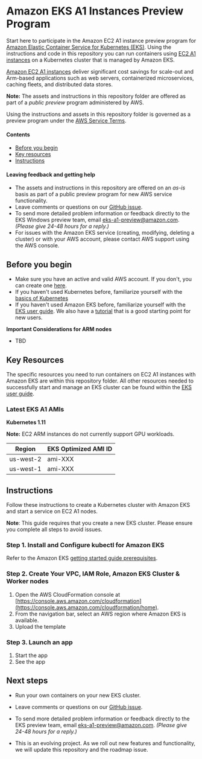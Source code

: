 # Amazon EKS A1 Instances Preview Program

Start here to participate in the Amazon EC2 A1 instance preview program for [Amazon Elastic Container Service for Kubernetes (EKS)](https://aws.amazon.com/eks). Using the instructions and code in this repository you can run containers using [EC2 A1 instances](https://aws.amazon.com/ec2/instance-types/a1) on a Kubernetes cluster that is managed by Amazon EKS.

[Amazon EC2 A1 instances](https://aws.amazon.com/ec2/instance-types/a1) deliver significant cost savings for scale-out and Arm-based applications such as web servers, containerized microservices, caching fleets, and distributed data stores.

**Note:** The assets and instructions in this repository folder are offered as part of a _public preview_ program administered by AWS.

Using the instructions and assets in this repository folder is governed as a preview program under the [AWS Service Terms](https://aws.amazon.com/service-terms/).

#### Contents
* [Before you begin](#before-you-begin)
* [Key resources](#key-resources)
* [Instructions](#instructions)

#### Leaving feedback and getting help
* The assets and instructions in this repository are offered on an _as-is_ basis as part of a public preview program for new AWS service functionality.
* Leave comments or questions on our [GitHub issue](https://github.com/aws/containers-roadmap/issues/xx).
* To send more detailed problem information or feedback directly to the EKS Windows preview team, email [eks-a1-preview@amazon.com](mailto:eks-a1-preview@amazon.com). _(Please give 24-48 hours for a reply.)_
* For issues with the Amazon EKS service (creating, modifying, deleting a cluster) or with your AWS account, please contact AWS support using the AWS console.

## Before you begin
* Make sure you have an active and valid AWS account. If you don't, you can create one [here](https://portal.aws.amazon.com/gp/aws/developer/registration/index.html).
* If you haven't used Kubernetes before, familiarize yourself with the [basics of Kubernetes](https://kubernetes.io/docs/concepts/)
* If you haven't used Amazon EKS before, familiarize yourself with the [EKS user guide](https://docs.aws.amazon.com/eks/latest/userguide/what-is-eks.html). We also have a [tutorial](https://eksworkshop.com) that is a good starting point for new users.

**Important Considerations for ARM nodes**
* TBD

## Key Resources
The specific resources you need to run containers on EC2 A1 instances with Amazon EKS are within this repository folder. All other resources needed to successfully start and manage an EKS cluster can be found within the [EKS user guide](https://docs.aws.amazon.com/eks/latest/userguide/what-is-eks.html).

### Latest EKS A1 AMIs

**Kubernetes 1.11**

**Note:** EC2 ARM instances do not currently support GPU workloads.

|  Region         | EKS Optimized AMI ID |                                        
| --------------- | ---------------------------------------------  |
| us-west-2       |           ami-XXX		|
| us-west-1       |           ami-XXX           |



## Instructions
Follow these instructions to create a Kubernetes cluster with Amazon EKS and start a service on EC2 A1 nodes.

**Note**: This guide requires that you create a new EKS cluster. Please ensure you complete all steps to avoid issues.

### Step 1. Install and Configure kubectl for Amazon EKS
Refer to the Amazon EKS [getting started guide prerequisites](https://docs.aws.amazon.com/eks/latest/userguide/getting-started.html#eks-prereqs).

### Step 2. Create Your VPC, IAM Role, Amazon EKS Cluster & Worker nodes
1. Open the AWS CloudFormation console at [https://console.aws.amazon.com/cloudformation](https://console.aws.amazon.com/cloudformation/home).
2. From the navigation bar, select an AWS region where Amazon EKS is available.
3. Upload the template

### Step 3. Launch an app
1. Start the app
2. See the app

## Next steps

* Run your own containers on your new EKS cluster.

* Leave comments or questions on our [GitHub issue](https://github.com/aws/containers-roadmap/issues/69).

* To send more detailed problem information or feedback directly to the EKS preview team, email [eks-a1-preview@amazon.com](mailto:eks-a1-preview@amazon.com). _(Please give 24-48 hours for a reply.)_

* This is an evolving project. As we roll out new features and functionality, we will update this repository and the roadmap issue.